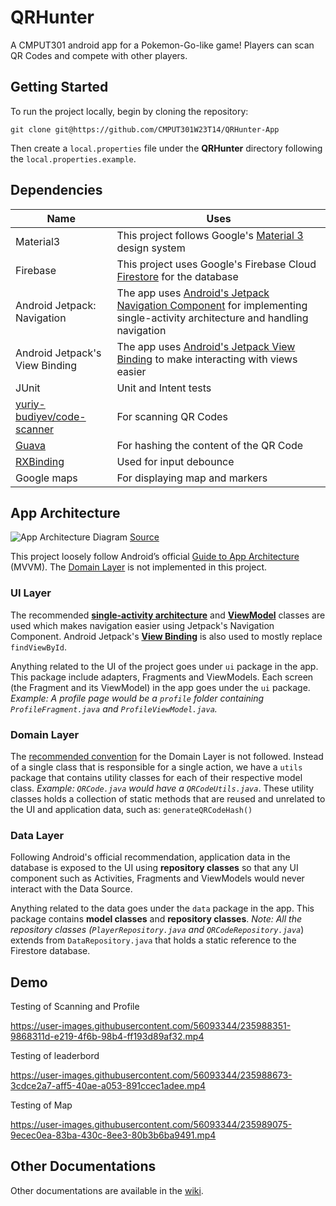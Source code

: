 # QRHunter

A CMPUT301 android app for a Pokemon-Go-like game! Players can scan QR Codes and compete with other players.


## Getting Started
To run the project locally, begin by cloning the repository:

    git clone git@https://github.com/CMPUT301W23T14/QRHunter-App

Then create a `local.properties` file under the **QRHunter** directory following the `local.properties.example`. 

## Dependencies
|Name  |Uses  |
|--|--|
|Material3  | This project follows Google's [Material 3](https://m3.material.io/) design system|
|Firebase | This project uses Google's Firebase Cloud [Firestore](https://firebase.google.com/docs/firestore) for the database|
|Android Jetpack: Navigation  | The app uses [Android's Jetpack Navigation Component](https://developer.android.com/guide/navigation) for implementing single-activity architecture and handling navigation  |
|Android Jetpack's View Binding| The app uses [Android's Jetpack View Binding](https://developer.android.com/topic/libraries/view-binding) to make interacting with views easier  |
|JUnit | Unit and Intent tests |
|[yuriy-budiyev/code-scanner](https://developer.android.com/guide/navigation)| For scanning QR Codes |
|[Guava](https://github.com/google/guava)| For hashing the content of the QR Code |
|[RXBinding](https://github.com/JakeWharton/RxBinding)| Used for input debounce |
|Google maps| For displaying map and markers |


## App Architecture
![App Architecture Diagram](https://developer.android.com/static/topic/libraries/architecture/images/mad-arch-overview.png)
[Source](https://developer.android.com/topic/architecture#recommended-app-arch)

This project loosely follow Android’s official [Guide to App Architecture](https://developer.android.com/topic/architecture) (MVVM). The [Domain Layer](https://developer.android.com/topic/architecture/domain-layer) is not implemented in this project. 

### UI Layer
The recommended [**single-activity architecture**](https://www.youtube.com/watch?v=2k8x8V77CrU)  and [**ViewModel**](https://developer.android.com/topic/libraries/architecture/viewmodel) classes are used which makes navigation easier using Jetpack's Navigation Component. Android Jetpack's [**View Binding**](https://developer.android.com/topic/libraries/view-binding) is also used to mostly replace `findViewById`.

Anything related to the UI of the project goes under `ui` package in the app. This package include adapters, Fragments and ViewModels. Each screen (the Fragment and its ViewModel) in the app goes under the `ui` package. *Example: A profile page would be a `profile` folder containing `ProfileFragment.java` and `ProfileViewModel.java`.*

### Domain Layer
The [recommended convention](https://developer.android.com/topic/architecture/domain-layer#conventions) for the Domain Layer is not followed. Instead of a single class that is responsible for a single action, we have a `utils` package that contains utility classes for each of their respective model class. *Example: `QRCode.java` would have a `QRCodeUtils.java`*. These utility classes holds a collection of static methods that are reused and unrelated to the UI and application data, such as: `generateQRCodeHash()`

### Data Layer  
Following Android's official recommendation, application data in the database is exposed to the UI using **repository classes** so that any UI component such as Activities, Fragments and ViewModels would never interact with the Data Source. 

Anything related to the data goes under the `data` package in the app. This package contains **model classes** and **repository classes**. *Note: All the repository classes (`PlayerRepository.java` and `QRCodeRepository.java`*) extends from `DataRepository.java` that holds a static reference to the Firestore database. 

## Demo
Testing of Scanning and Profile

https://user-images.githubusercontent.com/56093344/235988351-9868311d-e219-4f6b-98b4-ff193d89af32.mp4

Testing of leaderbord

https://user-images.githubusercontent.com/56093344/235988673-3cdce2a7-aff5-40ae-a053-891ccec1adee.mp4

Testing of Map


https://user-images.githubusercontent.com/56093344/235989075-9ecec0ea-83ba-430c-8ee3-80b3b6ba9491.mp4



## Other Documentations
Other documentations are available in the [wiki](https://github.com/CMPUT301W23T14/QRHunter-App/wiki). 


